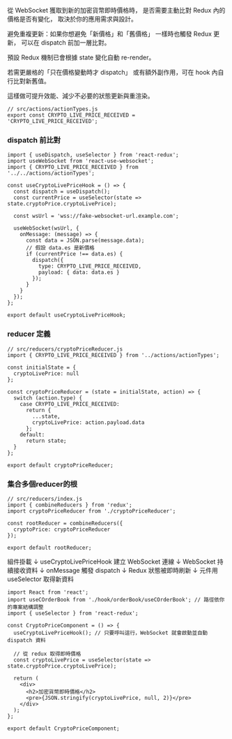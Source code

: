 
從 WebSocket 獲取到新的加密貨幣即時價格時，
是否需要主動比對 Redux 內的價格是否有變化，
取決於你的應用需求與設計。

避免重複更新：如果你想避免「新價格」和「舊價格」
一樣時也觸發 Redux 更新，
可以在 dispatch 前加一層比對。

預設 Redux 機制已會根據 state 
變化自動 re-render。

若需更嚴格的「只在價格變動時才 dispatch」
或有額外副作用，可在 hook 內自行比對新舊值。

這樣做可提升效能、減少不必要的狀態更新與重渲染。

```
// src/actions/actionTypes.js
export const CRYPTO_LIVE_PRICE_RECEIVED = 'CRYPTO_LIVE_PRICE_RECEIVED';
```

### dispatch 前比對

```
import { useDispatch, useSelector } from 'react-redux';
import useWebSocket from 'react-use-websocket';
import { CRYPTO_LIVE_PRICE_RECEIVED } from '../../actions/actionTypes';

const useCryptoLivePriceHook = () => {
  const dispatch = useDispatch();
  const currentPrice = useSelector(state => state.cryptoPrice.cryptoLivePrice);

  const wsUrl = 'wss://fake-websocket-url.example.com';

  useWebSocket(wsUrl, {
    onMessage: (message) => {
      const data = JSON.parse(message.data);
      // 假設 data.es 是新價格
      if (currentPrice !== data.es) {
        dispatch({
          type: CRYPTO_LIVE_PRICE_RECEIVED,
          payload: { data: data.es }
        });
      }
    }
  });
};

export default useCryptoLivePriceHook;
```


### reducer 定義

```
// src/reducers/cryptoPriceReducer.js
import { CRYPTO_LIVE_PRICE_RECEIVED } from '../actions/actionTypes';

const initialState = {
  cryptoLivePrice: null
};

const cryptoPriceReducer = (state = initialState, action) => {
  switch (action.type) {
    case CRYPTO_LIVE_PRICE_RECEIVED:
      return {
        ...state,
        cryptoLivePrice: action.payload.data
      };
    default:
      return state;
  }
};

export default cryptoPriceReducer;
```

### 集合多個reducer的根


```
// src/reducers/index.js
import { combineReducers } from 'redux';
import cryptoPriceReducer from './cryptoPriceReducer';

const rootReducer = combineReducers({
  cryptoPrice: cryptoPriceReducer
});

export default rootReducer;
```

組件掛載
   ↓
useCryptoLivePriceHook 建立 WebSocket 連線
   ↓
WebSocket 持續接收資料
   ↓
onMessage 觸發 dispatch
   ↓
Redux 狀態被即時刷新
   ↓
元件用 useSelector 取得新資料

```
import React from 'react';
import useCOrderBook from './hook/orderBook/useCOrderBook'; // 路徑依你的專案結構調整
import { useSelector } from 'react-redux';

const CryptoPriceComponent = () => {
  useCryptoLivePriceHook(); // 只要呼叫這行，WebSocket 就會啟動並自動 dispatch 資料

  // 從 redux 取得即時價格
  const cryptoLivePrice = useSelector(state => state.cryptoPrice.cryptoLivePrice);

  return (
    <div>
      <h2>加密貨幣即時價格</h2>
      <pre>{JSON.stringify(cryptoLivePrice, null, 2)}</pre>
    </div>
  );
};

export default CryptoPriceComponent;
```
